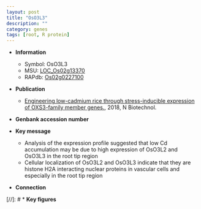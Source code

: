 ```yaml
---
layout: post
title: "OsO3L3"
description: ""
category: genes
tags: [root, R protein]
---
```


* **Information**  
    + Symbol: OsO3L3  
    + MSU: [LOC_Os02g13370](http://rice.plantbiology.msu.edu/cgi-bin/ORF_infopage.cgi?orf=LOC_Os02g13370)  
    + RAPdb: [Os02g0227100](http://rapdb.dna.affrc.go.jp/viewer/gbrowse_details/irgsp1?name=Os02g0227100)  

* **Publication**  
    + [Engineering low-cadmium rice through stress-inducible expression of OXS3-family member genes.](http://www.ncbi.nlm.nih.gov/pubmed?term=Engineering+low-cadmium+rice+through+stress-inducible+expression+of+OXS3-family+member+genes.%5BTitle%5D), 2018, N Biotechnol.

* **Genbank accession number**  

* **Key message**  
    + Analysis of the expression profile suggested that low Cd accumulation may be due to high expression of OsO3L2 and OsO3L3 in the root tip region
    + Cellular localization of OsO3L2 and OsO3L3 indicate that they are histone H2A interacting nuclear proteins in vascular cells and especially in the root tip region

* **Connection**  

[//]: # * **Key figures**  



